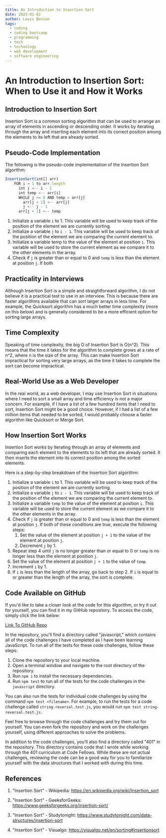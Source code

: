 ```yaml
---
title: An Introduction to Insertion Sort
date: 2023-01-02
author: Lewis Benson
tags:
  - coding
  - coding bootcamp
  - programming
  - tech
  - technology
  - web development
  - software engineering
---
```


<!-- @format -->

# An Introduction to Insertion Sort: When to Use it and How it Works

## Introduction to Insertion Sort

Insertion Sort is a common sorting algorithm that can be used to arrange an array of elements in ascending or descending order. It works by iterating through the array and inserting each element into its correct position among the elements to its left that are already sorted.

## Pseudo-Code Implementation

The following is the pseudo-code implementation of the Insertion Sort algorithm:

```js
InsertionSort(int[] arr)
    FOR i = 1 to arr.length
      int j <-- i - 1
      int temp <-- arr[i]
      WHILE j >= 0 AND temp < arr[j]
        arr[j + 1] <-- arr[j]
        j <-- j - 1
      arr[j + 1] <-- temp
```

1. Initialize a variable `i` to 1. This variable will be used to keep track of the position of the element we are currently sorting.
2. Initialize a variable `j` to `i - 1`. This variable will be used to keep track of the position of the element we are comparing the current element to.
3. Initialize a variable temp to the value of the element at position `i`. This variable will be used to store the current element as we compare it to the other elements in the array.
4. Check if `j` is greater than or equal to 0 and `temp` is less than the element at position `j`. If both

## Practicality in Interviews

Although Insertion Sort is a simple and straightforward algorithm, I do not believe it is a practical test to use in an interview. This is because there are faster algorithms available that can sort larger arrays in less time. For example, the Quicksort algorithm has a much better time complexity (more on this below) and is generally considered to be a more efficient option for sorting large arrays.

## Time Complexity

Speaking of time complexity, the big O of Insertion Sort is O(n^2). This means that the time it takes for the algorithm to complete grows at a rate of n^2, where n is the size of the array. This can make Insertion Sort impractical for sorting very large arrays, as the time it takes to complete the sort can become impractical.

## Real-World Use as a Web Developer

In the real world, as a web developer, I may use Insertion Sort in situations where I need to sort a small array and time efficiency is not a major concern. For example, if I have a list of a few hundred items that I need to sort, Insertion Sort might be a good choice. However, if I had a list of a few million items that needed to be sorted, I would probably choose a faster algorithm like Quicksort or Merge Sort.

## How Insertion Sort Works

Insertion Sort works by iterating through an array of elements and comparing each element to the elements to its left that are already sorted. It then inserts the element into its correct position among the sorted elements.

Here is a step-by-step breakdown of the Insertion Sort algorithm:

1. Initialize a variable `i` to 1. This variable will be used to keep track of the position of the element we are currently sorting.
2. Initialize a variable `j` to `i - 1`. This variable will be used to keep track of the position of the element we are comparing the current element to.
3. Initialize a variable `temp` to the value of the element at position `i`. This variable will be used to store the current element as we compare it to the other elements in the array.
4. Check if `j` is greater than or equal to 0 and `temp` is less than the element at position `j`. If both of these conditions are true, execute the following steps:
   1. Set the value of the element at position `j + 1` to the value of the element at position `j`.
   2. Decrement `j` by 1.
5. Repeat step 4 until `j` is no longer greater than or equal to 0 or `temp` is no longer less than the element at position `j`.
6. Set the value of the element at position `j + 1` to the value of `temp`.
7. Increment `i` by 1.
8. If `i` is less than the length of the array, go back to step 2. If `i` is equal to or greater than the length of the array, the sort is complete.

## Code Available on GitHub

If you'd like to take a closer look at the code for this algorithm, or try it out for yourself, you can find it in my GitHub repository. To access the code, simply click the link below:

[Link To GitHub Repo](https://github.com/tm-LBenson/data-structures-and-algorithms)

In the repository, you'll find a directory called "javascript," which contains all of the code challenges I have completed as I have been learning JavaScript. To run all of the tests for these code challenges, follow these steps:

1. Clone the repository to your local machine.
2. Open a terminal window and navigate to the root directory of the repository.
3. Run `npm i` to install the necessary dependencies.
4. Run `npm test` to run all of the tests for the code challenges in the `javascript` directory.

You can also run the tests for individual code challenges by using the command `npm test <filename>`. For example, to run the tests for a code challenge called `string-reversal.test.js`, you would run `npm test string-reversal.test.js`.

Feel free to browse through the code challenges and try them out for yourself. You can even fork the repository and work on the challenges yourself, using different approaches to solve the problems.

In addition to the code challenges, you'll also find a directory called "401" in the repository. This directory contains code that I wrote while working through the 401 curriculum at Code Fellows. While these are not actual challenges, reviewing the code can be a good way for you to familiarize yourself with the data structures that I worked with during this time.

## References

1. "Insertion Sort" - Wikipedia: https://en.wikipedia.org/wiki/Insertion_sort

2. "Insertion Sort" - GeeksforGeeks: https://www.geeksforgeeks.org/insertion-sort/

3. "Insertion Sort" - Studytonight: https://www.studytonight.com/data-structures/insertion-sort

4. "Insertion Sort" - Visualgo: https://visualgo.net/en/sorting#insertionsort
